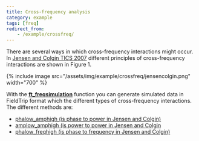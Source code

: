 ```yaml
---
title: Cross-frequency analysis
category: example
tags: [freq]
redirect_from:
    - /example/crossfreq/
---
```


There are several ways in which cross-frequency interactions might occur. In [Jensen and Colgin TICS 2007](https://doi.org/10.1016/j.tics.2007.05.003) different principles of cross-frequency interactions are shown in Figure 1.

{% include image src="/assets/img/example/crossfreq/jensencolgin.png" width="700" %}

With the **[ft_freqsimulation](/reference/ft_freqsimulation)** function you can generate simulated data in FieldTrip format which the different types of cross-frequency interactions. The different methods are:

- [phalow_amphigh (is phase to power in Jensen and Colgin)](/example/spectral/crossfreq/phalow_amphigh)
- [amplow_amphigh (is power to power in Jensen and Colgin](/example/spectral/crossfreq/amplow_amphigh)
- [phalow_freqhigh (is phase to frequency in Jensen and Colgin)](/example/spectral/crossfreq/phalow_freqhigh)
